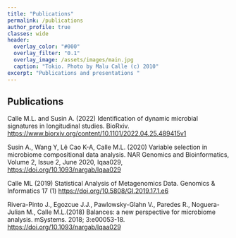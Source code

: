 ```yaml
---
title: "Publications"
permalink: /publications
author_profile: true
classes: wide
header:
  overlay_color: "#000"
  overlay_filter: "0.1"
  overlay_image: /assets/images/main.jpg
  caption: "Tokio. Photo by Malu Calle (c) 2010"  
excerpt: "Publications and presentations "
---
```



## Publications

Calle M.L. and Susin A. (2022) Identification of dynamic microbial signatures in longitudinal studies. BioRxiv. https://www.biorxiv.org/content/10.1101/2022.04.25.489415v1

Susin A., Wang Y, Lê Cao K-A, Calle M.L. (2020) Variable selection in microbiome compositional data analysis. NAR Genomics and Bioinformatics, Volume 2, Issue 2, June 2020, lqaa029, <https://doi.org/10.1093/nargab/lqaa029>

Calle ML (2019) Statistical Analysis of Metagenomics Data. Genomics & Informatics 17 (1) <https://doi.org/10.5808/GI.2019.17.1.e6>

Rivera-Pinto J., Egozcue J.J., Pawlowsky-Glahn V., Paredes R., Noguera-Julian M., Calle M.L.(2018) Balances: a new perspective for microbiome analysis. mSystems. 2018; 3:e00053-18. <https://doi.org/10.1093/nargab/lqaa029>
